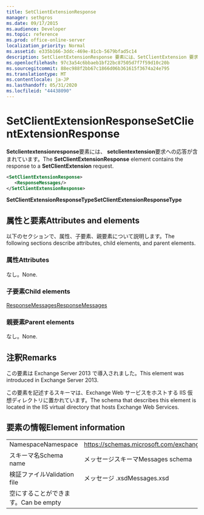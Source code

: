 ```yaml
---
title: SetClientExtensionResponse
manager: sethgros
ms.date: 09/17/2015
ms.audience: Developer
ms.topic: reference
ms.prod: office-online-server
localization_priority: Normal
ms.assetid: e335b166-3ddc-469e-81cb-5679bfad5c14
description: SetClientExtensionResponse 要素には、SetClientExtension 要求への応答が含まれています。
ms.openlocfilehash: 97c3a54c6bbaeb1bf22bc87505d7f7f59d10c20b
ms.sourcegitcommit: 88ec988f2bb67c1866d06b361615f3674a24e795
ms.translationtype: MT
ms.contentlocale: ja-JP
ms.lasthandoff: 05/31/2020
ms.locfileid: "44438090"
---
```

# <a name="setclientextensionresponse"></a><span data-ttu-id="188ef-103">SetClientExtensionResponse</span><span class="sxs-lookup"><span data-stu-id="188ef-103">SetClientExtensionResponse</span></span>

<span data-ttu-id="188ef-104">**Setclientextensionresponse**要素には、 **setclientextension**要求への応答が含まれています。</span><span class="sxs-lookup"><span data-stu-id="188ef-104">The **SetClientExtensionResponse** element contains the response to a **SetClientExtension** request.</span></span> 
  
```XML
<SetClientExtensionResponse>
   <ResponseMessages/>
</SetClientExtensionResponse>
```

 <span data-ttu-id="188ef-105">**SetClientExtensionResponseType**</span><span class="sxs-lookup"><span data-stu-id="188ef-105">**SetClientExtensionResponseType**</span></span>
## <a name="attributes-and-elements"></a><span data-ttu-id="188ef-106">属性と要素</span><span class="sxs-lookup"><span data-stu-id="188ef-106">Attributes and elements</span></span>

<span data-ttu-id="188ef-107">以下のセクションで、属性、子要素、親要素について説明します。</span><span class="sxs-lookup"><span data-stu-id="188ef-107">The following sections describe attributes, child elements, and parent elements.</span></span>
  
### <a name="attributes"></a><span data-ttu-id="188ef-108">属性</span><span class="sxs-lookup"><span data-stu-id="188ef-108">Attributes</span></span>

<span data-ttu-id="188ef-109">なし。</span><span class="sxs-lookup"><span data-stu-id="188ef-109">None.</span></span>
  
### <a name="child-elements"></a><span data-ttu-id="188ef-110">子要素</span><span class="sxs-lookup"><span data-stu-id="188ef-110">Child elements</span></span>

[<span data-ttu-id="188ef-111">ResponseMessages</span><span class="sxs-lookup"><span data-stu-id="188ef-111">ResponseMessages</span></span>](responsemessages.md)
  
### <a name="parent-elements"></a><span data-ttu-id="188ef-112">親要素</span><span class="sxs-lookup"><span data-stu-id="188ef-112">Parent elements</span></span>

<span data-ttu-id="188ef-113">なし。</span><span class="sxs-lookup"><span data-stu-id="188ef-113">None.</span></span>
  
## <a name="remarks"></a><span data-ttu-id="188ef-114">注釈</span><span class="sxs-lookup"><span data-stu-id="188ef-114">Remarks</span></span>

<span data-ttu-id="188ef-115">この要素は Exchange Server 2013 で導入されました。</span><span class="sxs-lookup"><span data-stu-id="188ef-115">This element was introduced in Exchange Server 2013.</span></span>
  
<span data-ttu-id="188ef-116">この要素を記述するスキーマは、Exchange Web サービスをホストする IIS 仮想ディレクトリに置かれています。</span><span class="sxs-lookup"><span data-stu-id="188ef-116">The schema that describes this element is located in the IIS virtual directory that hosts Exchange Web Services.</span></span>
  
## <a name="element-information"></a><span data-ttu-id="188ef-117">要素の情報</span><span class="sxs-lookup"><span data-stu-id="188ef-117">Element information</span></span>

|||
|:-----|:-----|
|<span data-ttu-id="188ef-118">Namespace</span><span class="sxs-lookup"><span data-stu-id="188ef-118">Namespace</span></span>  <br/> |https://schemas.microsoft.com/exchange/services/2006/messages  <br/> |
|<span data-ttu-id="188ef-119">スキーマ名</span><span class="sxs-lookup"><span data-stu-id="188ef-119">Schema name</span></span>  <br/> |<span data-ttu-id="188ef-120">メッセージスキーマ</span><span class="sxs-lookup"><span data-stu-id="188ef-120">Messages schema</span></span>  <br/> |
|<span data-ttu-id="188ef-121">検証ファイル</span><span class="sxs-lookup"><span data-stu-id="188ef-121">Validation file</span></span>  <br/> |<span data-ttu-id="188ef-122">メッセージ .xsd</span><span class="sxs-lookup"><span data-stu-id="188ef-122">Messages.xsd</span></span>  <br/> |
|<span data-ttu-id="188ef-123">空にすることができます。</span><span class="sxs-lookup"><span data-stu-id="188ef-123">Can be empty</span></span>  <br/> ||
   

